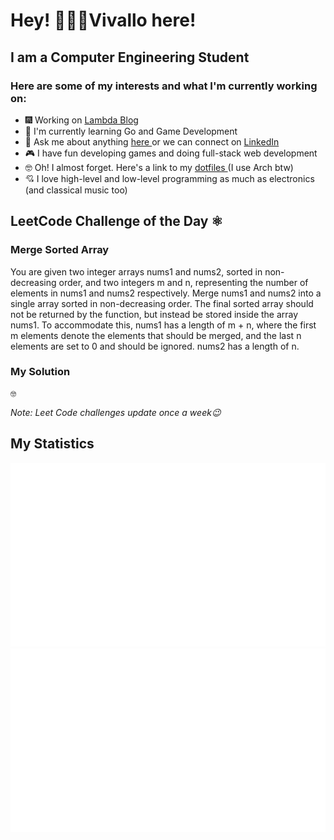#  Hey! 🙋🏻‍♂️Vivallo here!

##  I am a Computer Engineering Student

###  Here are some of my interests and what I'm currently working on:

  * 🎆 Working on [ Lambda Blog ](https://lambdablog.com)
  * 🌱 I'm currently learning Go and Game Development 
  * 💭 Ask me about anything [ here ](https://github.com/Vivallo04/Vivallo04/issues/new) or we can connect on [ LinkedIn ](https://bit.ly/3zm1YjA)
  * 🎮 I have fun developing games and doing full-stack web development 
  * 🤓 Oh! I almost forget. Here's a link to my [ dotfiles ](https://github.com/Vivallo04/dotfiles) (I use Arch btw) 
  * 💘 I love high-level and low-level programming as much as electronics (and classical music too) 

##  LeetCode Challenge of the Day ⚛

###  Merge Sorted Array

You are given two integer arrays nums1 and nums2, sorted in non-decreasing
order, and two integers m and n, representing the number of elements in nums1
and nums2 respectively. Merge nums1 and nums2 into a single array sorted in
non-decreasing order. The final sorted array should not be returned by the
function, but instead be stored inside the array nums1. To accommodate this,
nums1 has a length of m + n, where the first m elements denote the elements
that should be merged, and the last n elements are set to 0 and should be
ignored. nums2 has a length of n.

###  My Solution

    
    
    🤓

_Note: Leet Code challenges update once a week😉_

##  My Statistics

![](https://github.com/Vivallo04/stats/blob/master/generated/overview.svg)
![](https://github.com/Vivallo04/stats/blob/master/generated/languages.svg)

